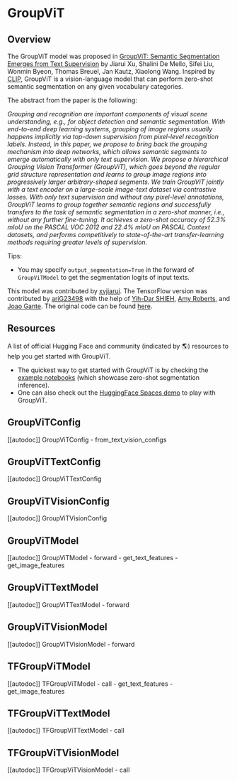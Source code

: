 <!--Copyright 2022 NVIDIA and The HuggingFace Team. All rights reserved.

Licensed under the Apache License, Version 2.0 (the "License"); you may not use this file except in compliance with
the License. You may obtain a copy of the License at

http://www.apache.org/licenses/LICENSE-2.0

Unless required by applicable law or agreed to in writing, software distributed under the License is distributed on
an "AS IS" BASIS, WITHOUT WARRANTIES OR CONDITIONS OF ANY KIND, either express or implied. See the License for the
specific language governing permissions and limitations under the License.

⚠️ Note that this file is in Markdown but contain specific syntax for our doc-builder (similar to MDX) that may not be
rendered properly in your Markdown viewer.

-->

# GroupViT

## Overview

The GroupViT model was proposed in [GroupViT: Semantic Segmentation Emerges from Text Supervision](https://arxiv.org/abs/2202.11094) by Jiarui Xu, Shalini De Mello, Sifei Liu, Wonmin Byeon, Thomas Breuel, Jan Kautz, Xiaolong Wang.
Inspired by [CLIP](clip), GroupViT is a vision-language model that can perform zero-shot semantic segmentation on any given vocabulary categories.

The abstract from the paper is the following:

*Grouping and recognition are important components of visual scene understanding, e.g., for object detection and semantic segmentation. With end-to-end deep learning systems, grouping of image regions usually happens implicitly via top-down supervision from pixel-level recognition labels. Instead, in this paper, we propose to bring back the grouping mechanism into deep networks, which allows semantic segments to emerge automatically with only text supervision. We propose a hierarchical Grouping Vision Transformer (GroupViT), which goes beyond the regular grid structure representation and learns to group image regions into progressively larger arbitrary-shaped segments. We train GroupViT jointly with a text encoder on a large-scale image-text dataset via contrastive losses. With only text supervision and without any pixel-level annotations, GroupViT learns to group together semantic regions and successfully transfers to the task of semantic segmentation in a zero-shot manner, i.e., without any further fine-tuning. It achieves a zero-shot accuracy of 52.3% mIoU on the PASCAL VOC 2012 and 22.4% mIoU on PASCAL Context datasets, and performs competitively to state-of-the-art transfer-learning methods requiring greater levels of supervision.*

Tips:

- You may specify `output_segmentation=True` in the forward of `GroupViTModel` to get the segmentation logits of input texts. 

This model was contributed by [xvjiarui](https://huggingface.co/xvjiarui). The TensorFlow version was contributed by [ariG23498](https://huggingface.co/ariG23498) with the help of [Yih-Dar SHIEH](https://huggingface.co/ydshieh), [Amy Roberts](https://huggingface.co/amyeroberts), and [Joao Gante](https://huggingface.co/joaogante).
The original code can be found [here](https://github.com/NVlabs/GroupViT).

## Resources

A list of official Hugging Face and community (indicated by 🌎) resources to help you get started with GroupViT.

- The quickest way to get started with GroupViT is by checking the [example notebooks](https://github.com/xvjiarui/GroupViT/blob/main/demo/GroupViT_hf_inference_notebook.ipynb) (which showcase zero-shot segmentation inference).
- One can also check out the [HuggingFace Spaces demo](https://huggingface.co/spaces/xvjiarui/GroupViT) to play with GroupViT. 

## GroupViTConfig

[[autodoc]] GroupViTConfig
    - from_text_vision_configs

## GroupViTTextConfig

[[autodoc]] GroupViTTextConfig

## GroupViTVisionConfig

[[autodoc]] GroupViTVisionConfig

## GroupViTModel

[[autodoc]] GroupViTModel
    - forward
    - get_text_features
    - get_image_features

## GroupViTTextModel

[[autodoc]] GroupViTTextModel
    - forward

## GroupViTVisionModel

[[autodoc]] GroupViTVisionModel
    - forward

## TFGroupViTModel

[[autodoc]] TFGroupViTModel
    - call
    - get_text_features
    - get_image_features

## TFGroupViTTextModel

[[autodoc]] TFGroupViTTextModel
    - call

## TFGroupViTVisionModel

[[autodoc]] TFGroupViTVisionModel
    - call